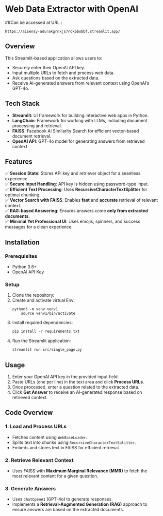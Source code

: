 # Web Data Extractor with OpenAI

##Can be accessed at URL  : 
```
https://aisensy-adunakgrnxjs7rck6bobbf.streamlit.app/
```
## Overview
This Streamlit-based application allows users to:
- Securely enter their OpenAI API key.
- Input multiple URLs to fetch and process web data.
- Ask questions based on the extracted data.
- Receive AI-generated answers from relevant context using OpenAI’s GPT-4o.

## Tech Stack
- **Streamlit**: UI framework for building interactive web apps in Python.
- **LangChain**: Framework for working with LLMs, including document processing and retrieval.
- **FAISS**: Facebook AI Similarity Search for efficient vector-based document retrieval.
- **OpenAI API**: GPT-4o model for generating answers from retrieved context.

## Features
✅ **Session State**: Stores API key and retriever object for a seamless experience.  
✅ **Secure Input Handling**: API key is hidden using password-type input.  
✅ **Efficient Text Processing**: Uses **RecursiveCharacterTextSplitter** for optimal chunking.  
✅ **Vector Search with FAISS**: Enables **fast** and **accurate** retrieval of relevant context.  
✅ **RAG-based Answering**: Ensures answers come **only from extracted documents**.  
✅ **Minimal Yet Professional UI**: Uses emojis, spinners, and success messages for a clean experience.  

## Installation

### Prerequisites
- Python 3.8+
- OpenAI API Key

### Setup
1. Clone the repository:
2. Create and activate virtual Env:
   ```
   python3 -m venv venv1
       source venv1/bin/activate
   ```
2. Install required dependencies:
   ```sh
   pip install -r requirements.txt
   ```
3. Run the Streamlit application:
   ```sh
   streamlit run src/single_page.py
   ```

## Usage
1. Enter your OpenAI API key in the provided input field.
2. Paste URLs (one per line) in the text area and click **Process URLs**.
3. Once processed, enter a question related to the extracted data.
4. Click **Get Answer** to receive an AI-generated response based on retrieved context.

## Code Overview
### **1. Load and Process URLs**
- Fetches content using `WebBaseLoader`.
- Splits text into chunks using `RecursiveCharacterTextSplitter`.
- Embeds and stores text in FAISS for efficient retrieval.

### **2. Retrieve Relevant Context**
- Uses FAISS with **Maximum Marginal Relevance (MMR)** to fetch the most relevant content for a given question.

### **3. Generate Answers**
- Uses `ChatOpenAI` (GPT-4o) to generate responses.
- Implements a **Retrieval-Augmented Generation (RAG)** approach to ensure answers are based on the extracted documents.
